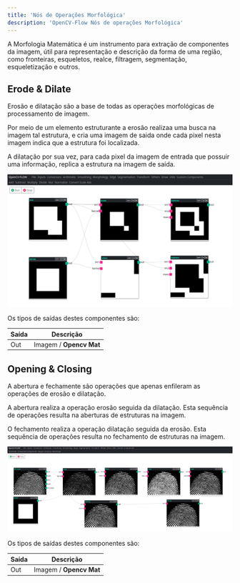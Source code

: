 ```yaml
---
title: 'Nós de Operações Morfológica'
description: 'OpenCV-Flow Nós de operações Morfológica'
---
```


 A Morfologia Matemática é um instrumento para extração de componentes da imagem, útil para representação e descrição da forma de uma região, 
 como fronteiras, esqueletos, realce, filtragem, segmentação, esqueletização e outros.

## Erode & Dilate

Erosão e dilatação são a base de todas as operações morfológicas de processamento de imagem. 

Por meio de um elemento estruturante a erosão realizaa uma busca na imagem tal estrutura,
e cria uma imagem de saida onde cada pixel nesta imagem indica que a estrutura foi localizada.

A dilatação por sua vez, para cada pixel da imagem de entrada que possuir uma informação,
replica a estrutura na imagem de saída.

![Erode & Dilate](../../assets/morphology/erode_dilate.png)

Os tipos de saídas destes componentes são:

| Saída     | Descrição |
|-----------|-----------|
| Out       | Imagem / **Opencv Mat**   |

## Opening & Closing 

A abertura e fechamente são operações que apenas enfileram as operações de erosão e dilatação.

A abertura realiza a operação erosão seguida da dilatação. 
Esta sequência de operações resulta na aberturas de estruturas na imagem.

O fechamento realiza a operação dilatação seguida da erosão.
Esta sequência de operações resulta no fechamento de estruturas na imagem.


![Fingerprint](../../assets/morphology/fingerprint.png)

Os tipos de saídas destes componentes são:

| Saída     | Descrição |
|-----------|-----------|
| Out       | Imagem / **Opencv Mat**   |
